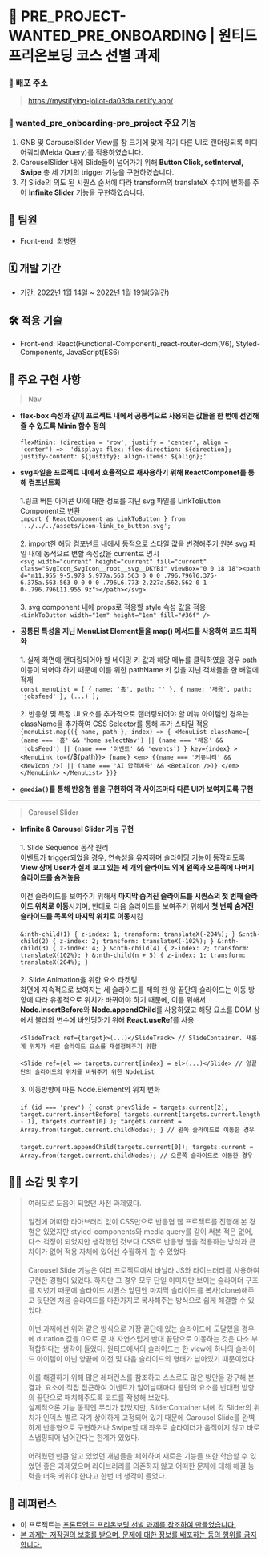 #  🚀  PRE_PROJECT- WANTED_PRE_ONBOARDING  | 원티드 프리온보딩 코스 선별 과제

### 📎 배포 주소
> https://mystifying-joliot-da03da.netlify.app/

###  📌 wanted_pre_onboarding-pre_project 주요 기능

1. GNB 및 CarouselSlider View를 창 크기에 맞게 각기 다른 UI로 랜더링되록 미디어쿼리(Meida Query)를 적용하였습니다.
2. CarouselSlider 내에 Slide들이 넘어가기 위해 **Button Click, setInterval, Swipe** 총 세 가지의 trigger 기능을 구현하였습니다.
3. 각 Slide의 의도 된 시퀀스 순서에 따라 transform의 translateX 수치에 변화를 주어 **Infinite Slider** 기능을 구현하였습니다.

## 👫   팀원

- Front-end: 최병현

## 🗓  개발 기간

- 기간: 2022년 1월 14일 ~ 2022년 1월 19일(5일간)

## 🛠 적용 기술

- Front-end: React(Functional-Component)_react-router-dom(V6), Styled-Components, JavaScript(ES6)

## 📍 주요 구현 사항

> Nav

   - **flex-box 속성과 같이 프로젝트 내에서 공통적으로 사용되는 값들을 한 번에 선언해 줄 수 있도록 Minin 함수 정의** <br /><br />
        `flexMinin: (direction = 'row', justify = 'center', align = 'center') => 
    'display: flex;
    flex-direction: ${direction};
    justify-content: ${justify};
    align-items: ${align};'` 

   - **svg파일을 프로젝트 내에서 효율적으로 재사용하기 위해 ReactComponet를 통해 컴포넌트화** <br /><br /> 1.링크 버튼 아이콘 UI에 대한 정보를 지닌 svg 파일를 LinkToButton Component로 변환 <br />
`import { ReactComponent as LinkToButton } from '../../../assets/icon-link_to_button.svg';` <br /><br /> 2. import한 해당 컴포넌트 내에서 동적으로 스타일 값을 변경해주기 원본 svg 파일 내에 동적으로 변할 속성값을 current로 명시 <br />
`<svg width="current" height="current" fill="current" class="SvgIcon_SvgIcon__root__svg__DKYBi" viewBox="0 0 18 18"><path d="m11.955 9-5.978 5.977a.563.563 0 0 0 .796.796l6.375-6.375a.563.563 0 0 0 0-.796L6.773 2.227a.562.562 0 1 0-.796.796L11.955 9z"></path></svg>` <br /><br /> 3. svg component 내에 props로 적용할 style 속성 값을 적용 <br />
`<LinkToButton width="1em" height="1em" fill="#36f" />` <br />
- **공통된 특성을 지닌 MenuList Element들을 map() 메서드를 사용하여 코드 최적화** <br /><br /> 1. 실제 화면에 랜더링되어야 할 네이밍 키 값과 해당 메뉴를 클릭하였을 경우 path 이동이 되어야 하기 때문에 이를 위한 pathName 키 값을 지닌 객체들을 한 배열에 적재 <br> `const menuList = [
  { name: '홈', path: '' },
  { name: '채용', path: 'jobsfeed' },
  (...)
];`<br/><br/>2. 반응형 및 특정 UI 요소를 추가적으로 랜더링되어야 할 메뉴 아이템인 경우는 className을 추가하여 CSS Selector를 통해 추가 스타일 적용<br />`{menuList.map(({ name, path }, index) => {
                  <MenuList
                    className={
                      (name === '홈' && 'home selectNav') ||
                      (name === '채용' && 'jobsFeed') ||
                      (name === '이벤트' && 'events')
                    }
                    key={index}
                  >
                    <MenuLink to={`/${path}`}>
                      {name}
                      <em>
                        {(name === '커뮤니티' && <NewIcon />) ||
                          (name === 'AI 합격예측' && <BetaIcon />)}
                      </em>
                    </MenuLink>
                  </MenuList>
              })}`<br />
- **`@media()`를 통해 반응형 웹을 구현하여 각 사이즈마다 다른 UI가 보여지도록 구현** <br />

-----

> Carousel Slider

- **Infinite & Carousel Slider 기능 구현**<br /><br />1. Slide Sequence 동작 원리<br />
이벤트가 trigger되었을 경우, 연속성을 유지하며 슬라이딩 기능이 동작되도록 **View 상에 User가 실제 보고 있는 세 개의 슬라이드 외에 왼쪽과 오른쪽에 나머지 슬라이드를 숨겨놓음**<br /><br />이전 슬라이드를 보여주기 위해서 **마지막 숨겨진 슬라이드를 시퀀스의 첫 번째 슬라이드 위치로 이동**시키며, 반대로 다음 슬라이드를 보여주기 위해서 **첫 번째 숨겨진 슬라이드를 목록의 마지막 위치로 이동**시킴<br /><br /> `&:nth-child(1) {
    z-index: 1;
    transform: translateX(-204%);
  }
  &:nth-child(2) {
    z-index: 2;
    transform: translateX(-102%);
  }
  &:nth-child(3) {
    z-index: 4;
  }
  &:nth-child(4) {
    z-index: 2;
    transform: translateX(102%);
  }
  &:nth-child(n + 5) {
    z-index: 1;
    transform: translateX(204%);
  }` <br /><br />2. Slide Animation을 위한 요소 타켓팅<br />화면에 지속적으로 보여지는 세 슬라이드를 제외 한 양 끝단의 슬라이드는 이동 방향에 따라 유동적으로 위치가 바뀌어야 하기 때문에, 이를 위해서 **Node.insertBefore**와 **Node.appendChild**를 사용하였고 해당 요소를 DOM 상에서 불러와 변수에 바인딩하기 위해 **React.useRef**를 사용<br /><br />
`<SlideTrack ref={target}>(...)</SlideTrack> // SlideContainer. 새롭게 위치가 바뀐 슬라이드 요소를 재설정해주기 위함`<br /><br >`<Slide ref={el => targets.current[index} = el>(...)</Slide> // 양끝단의 슬라이드의 위치를 바꿔주기 위한 NodeList`<br /> <br />3. 이동방향에 따른 Node.Element의 위치 변화<br /><br /> `if (id === 'prev') {
        const prevSlide = targets.current[2];
        target.current.insertBefore(
          targets.current[targets.current.length - 1],
          targets.current[0]
        );
        targets.current = Array.from(target.current.childNodes);
      } // 왼쪽 슬라이드로 이동한 경우`<br/><br />`target.current.appendChild(targets.current[0]);
        targets.current = Array.from(target.current.childNodes); // 오른쪽 슬라이드로 이동한 경우`


## 💁‍♂️  소감 및 후기   


  > 여러모로 도움이 되었던 사전 과제였다. <br /><br />일전에 어떠한 라아브러리 없이 CSS만으로 반응협 웹 프로젝트를 진행해 본 경험은 있었지만 styled-components와 media query를 같이 써본 적은 없어, 다소 걱정이 되었지만 생각했던  것보다 CSS로 반응형 웹을 적용하는 방식과 큰 차이가 없어 적용 자체에 있어선 수월하게 할 수 있었다. <br /> 
<br /> Carousel Slide 기능은 여러 프로젝트에서 바닐라 JS와 라이브러리를 사용하여 구현한 경험이 있었다. 하지만 그 경우 모두 
단일 이미지만 보이는 슬라이더 구조를 지녔기 때문에 슬라이드 시퀀스 앞단엔 마지막 슬라이드를 복사(clone)해주고 뒷단엔 처음 슬라이드를 마찬가지로 복사해주는 방식으로 쉽게 해결할 수 있었다. <br /><br />이번 과제에선 위와 같은 방식으로 가장 끝단에 있는 슬라이드에 도달했을 경우에 duration 값을 0으로 준 채 자연스럽게 반대 끝단으로 이동하는 것은 다소 부적합하다는  생각이 들었다. 원티드에서의 슬라이드는 한 view에 하나의 슬라이드 아이템이 아닌 양끝에 이전 및 다음 슬라이드의 형태가 남아있기 때문이었다.<br><br />이를 해결하기 위해 많은 레퍼런스를 참조하고 스스로도 많은 방안을 강구해 본 결과, 요소에 직접 접근하여 이벤트가 일어날때마다 끝단의 요소를 반대편 방향의 끝단으로 패치해주도록 코드를 작성해 보았다. <br />실제적으론 기능 동작엔 무리가 없었지만, SliderContainer 내에 각 Slider의 위치가 인덱스 별로 각기 상이하게 고정되어 있기 때문에 Carousel Slide를 완벽하게 반응형으로 구현하거나 Swipe할 때 좌우로 슬라이더가 움직이지 않고 바로 스냅핑되어 넘어간다는 한계가 있었다.<br /><br />어려웠던 만큼  알고 있었던 개념들을 체화하며 새로운 기능들 또한 학습할 수 있었던 좋은 과제였으며 라이브러리를 의존하지 않고 어떠한 문제에 대해 해결 능력을 더욱 키워야 한다고 한번 더 생각이 들었다.

## 📄 레퍼런스

- 이 프로젝트는 <u>[프론트앤드 프리온보딩 선발 과제](https://www.notion.so/X-9e8ff10dd1614112a81797219b7e6742)를 참조하여 만들었습니다.
- 본 과제는 저작권의 보호를 받으며, 문제에 대한 정보를 배포하는 등의 행위를 금지 합니다. 
